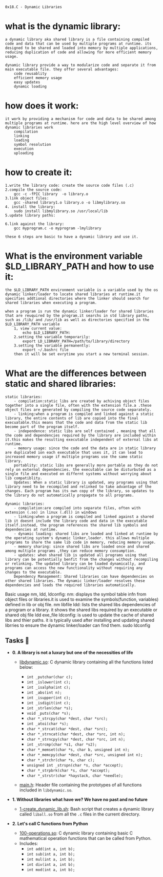    0x18.C - Dynamic Libraries

# what is the dynamic library:
    a dynamic library aka shared library is a file containing compiled code and data that can be used by multiple programs at runtime. its designed to be shared and loaded into memory by multiple applications, reducing duplication of code and allowing for more efficient memory usage.

    dynamic library provide a way to modularize code and separate it from main executable file. they offer several advantages:
        code reusablity
        efficient memory usage
        easy updates
        dynamic loading 
# how does it work:
    it work by providing a mechanism for code and data to be shared among multiple programs at runtime. here are the high level overview of how dynamic libraries work
        compilation
        linking
        loading
        symbol resolution
        execution
        uploading
# how to create it:
    1.write the library code: create the source code files (.c)
    2.compile the source code: 
        gcc -c -fPIC library  -o library.o
    3.link object files:
        gcc -shared library1.o library.o -o libmylibrary.so
    4. install the library:
        sudo install libmylibrary.so /usr/local/lib
    5.update library paths:
     
    6.link against the library: 
        gcc myprogram.c -o myprogram -lmylibrary

    these 6 steps are basic to have a dynamic library and use it.

# What is the environment variable $LD_LIBRARY_PATH and how to use it:
    the $LD_LIBRARY_PATH environment variable is a variable used by the os dynamic linker/loader to locate shared libraries at runtime.it specifies addtional directories where the linker should search for shared libraries when executing a program.

    when a program is run the dynamic linker/loader for shared libraries that are reuquired by the program.it searchs in std library paths, such as /lib/ and /usr/lib as well as directories specified in the $LD_LIBRARY_PATH variable
        1, view current value:
            echo $LD_LIBRARY_PATH: 
        2.setting the variable temporarily:
            export LD_LIBRARY_PATH=/path/to/library/directory
        3.setting the variable permanently:
            export ~/.bashrc file
        then it will be set evrytime you start a new terminal session.

# What are the differences between static and shared libraries:

    static libraries:
        - compilation:static libs are created by achiving object files together into a single file, often with the extension file.a .these object files are generated by compiling the source code separately.
        - linking:when a program is compiled and linked against a static library, the entire contents of lib are copied into the final execuatable.this means that the code and data from the static lib become part of the program itself.
        - independence: static libs are self contained , meaning that all the code and dependencies required by the library are included within it.this makes the resulting executable independent of external libs at runtime.
        - memory usage: since the code and the data are in static library are duplicated ion each executable that uses it, it can lead to increased memory usage if multiple programs use the same static library.
        portablity: static libs are generally more portable as they do not rely on external dependencies. the executable can be disturbuted as a single file and executed on differnt systems without worrying about lib compatiblity.
        Updates: When a static library is updated, any programs using that library need to be recompiled and relinked to take advantage of the changes. Each program has its own copy of the library, so updates to the library do not automatically propagate to all programs.

    dynamic libraries:
        - compilation:are compiled into separate files, often with extension (.so) in linux (.dll) in windows
        - linking:when a program is compiled and linked against a shared lib it doesnt include the library code and data in the executable itself.instead, the program references the shared lib symbols and dependencies at runtime.
        - dynamic loading: shared libs are loaded and linked at runtime by the operating system's dynamic linker,loader. this allows multiple programs to share the same lib code in memory, reducing memory usage.
        - memory sharing: since shared libs are loaded once and shared among multiple programs ,they can reduce memory consumption.
        - updates: when shared lib is updated all programs using that library can be potentially benfit from the changes without recompiling or relinking. The updated library can be loaded dynamically, and programs can access the new functionality without requiring any changes to the executable.
        Dependency Management: Shared libraries can have dependencies on other shared libraries. The dynamic linker/loader resolves these dependencies and loads the required libraries automatically.

Basic usage nm, ldd, ldconfig:
    nm: displays the symbol table infn from object files or libraries.it is used to examine the symbols(function, variables) defined in lib or obj file.
        nm libfile
    ldd: lists the shared libs dependencies of a program or a library. it shows the shared libs required by an executable or shared obj file
        ldd exe_file
    ldconfig: is used to update the cache of shared libs and thier paths. it is typically used after installing and updating shared librries to ensure the dynamic linker/loader can find them.
        sudo ldconfig
        

## Tasks :page_with_curl:

* **0. A library is not a luxury but one of the necessities of life**
  * [libdynamic.so](./libdynamic.so): C dynamic library containing all the functions
  listed below:
    * `int _putchar(char c);`
    * `int _islower(int c);`
    * `int _isalpha(int c);`
    * `int _abs(int n);`
    * `int _isupper(int c);`
    * `int _isdigit(int c);`
    * `int _strlen(char *s);`
    * `void _puts(char *s);`
    * `char *_strcpy(char *dest, char *src);`
    * `int _atoi(char *s);`
    * `char *_strcat(char *dest, char *src);`
    * `char *_strncat(char *dest, char *src, int n);`
    * `char *_strncpy(char *dest, char *src, int n);`
    * `int _strcmp(char *s1, char *s2);`
    * `char *_memset(char *s, char b, unsigned int n);`
    * `char *_memcpy(char *dest, char *src, unsigned int n);`
    * `char *_strchr(char *s, char c);`
    * `unsigned int _strspn(char *s, char *accept);`
    * `char *_strpbrk(char *s, char *accept);`
    * `char *_strstr(char *haystack, char *needle);`

  * [main.h](./main.h): Header file containing the prototypes of all functions
  included in `libdynamic.so`.

* **1. Without libraries what have we? We have no past and no future**
  * [1-create_dynamic_lib.sh](./1-create_dynamic_lib.sh): Bash script that creates a
  dynamic library called `liball.so` from all the `.c` files in the current directory.

* **2. Let's call C functions from Python**
  * [100-operations.so](./100-operations.so): C dynamic library containing basic C
  mathematical operation functions that can be called from Python.
  * Includes:
    * `int add(int a, int b);`
    * `int sub(int a, int b);`
    * `int mul(int a, int b);`
    * `int div(int a, int b);`
    * `int mod(int a, int b);`